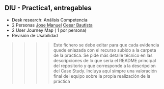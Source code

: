 ## DIU - Practica1, entregables


- Desk research: Análisis Competencia 
- 2 Personas [Jose Manuel](https://github.com/jmedhor) [Cesar Bautista](https://github.com/cgardia1409)
- 2 User Journey Map  ( 1 por persona) 
- Revisión de Usabilidad 


>>>> Este fichero se debe editar para que cada evidencia quede enlazada con el recurso subido a la carpeta de la practica. Se pide más detalle técnico en las descripciones de lo que sería el README principal del repositorio y que corresponde a la descripcion del Case Study.
>>>> Incluya aquí simpre una valoración final del equipo sobre la propia realización de la práctica
